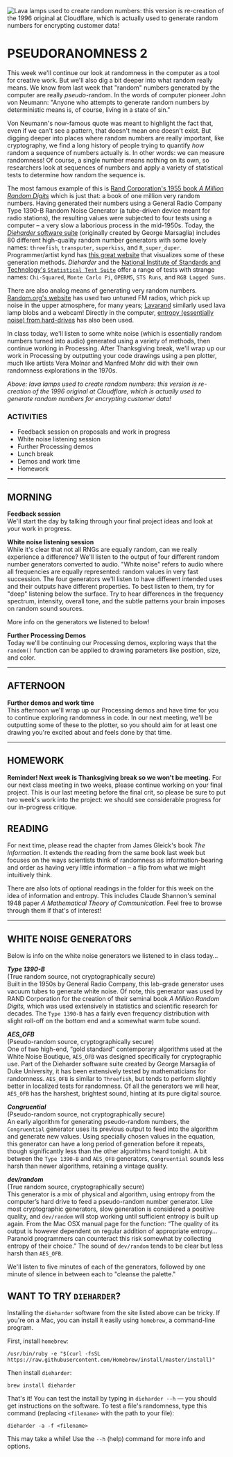 ![Lava lamps used to create random numbers: this version is re-creation of the 1996 original at Cloudflare, which is actually used to generate random numbers for encrypting customer data!](https://raw.githubusercontent.com/jeffThompson/ChanceAndRandomness/master/ImagesAndMedia/Week05-Pseudorandomness2/Lavarand.jpg)

# PSEUDORANOMNESS 2

This week we'll continue our look at randomness in the computer as a tool for creative work. But we'll also dig a bit deeper into what random really means. We know from last week that "random" numbers generated by the computer are really *pseudo*-random. In the words of computer pioneer John von Neumann: "Anyone who attempts to generate random numbers by deterministic means is, of course, living in a state of sin."

Von Neumann's now-famous quote was meant to highlight the fact that, even if we can't see a pattern, that doesn't mean one doesn't exist. But digging deeper into places where random numbers are really important, like cryptography, we find a long history of people trying to quantify *how* random a sequence of numbers actually is. In other words: we can measure randomness! Of course, a single number means nothing on its own, so researchers look at sequences of numbers and apply a variety of statistical tests to determine how random the sequence is. 

The most famous example of this is [Rand Corporation's 1955 book *A Million Random Digits*](https://www.rand.org/pubs/monograph_reports/MR1418.html) which is just that: a book of one million very random numbers. Having generated their numbers using a General Radio Company Type 1390-B Random Noise Generator (a tube-driven device meant for radio stations), the resulting values were subjected to four tests using a computer – a very slow a laborious process in the mid-1950s. Today, the [*Dieharder* software suite](https://webhome.phy.duke.edu/~rgb/General/dieharder.php) (originally created by George Marsaglia) includes 80 different high-quality random number generators with some lovely names: `threefish`, `transputer`, `superkiss`, and `R_super_duper`. Programmer/artist kynd has [this great website](https://kynd.github.io/p5sketches/random.html) that visualizes some of these generation methods. *Dieharder* and the [National Institute of Standards and Technology's `Statistical Test Suite`](https://csrc.nist.gov/projects/random-bit-generation/documentation-and-software) offer a range of tests with strange names: `Chi-Squared`, `Monte Carlo Pi`, `OPERM5`, `STS Runs`, and `RGB Lagged Sums`.

There are also analog means of generating very random numbers. [Random.org's website](https://www.random.org/history) has used two untuned FM radios, which pick up noise in the upper atmosphere, for many years; [Lavarand](https://en.wikipedia.org/wiki/Lavarand) similarly used lava lamp blobs and a webcam! Directly in the computer, [entropy (essentially noise) from hard-drives](https://en.wikipedia.org/wiki/Entropy_(computing)) has also been used.

In class today, we'll listen to some white noise (which is essentially random numbers turned into audio) generated using a variety of methods, then continue working in Processing. After Thanksgiving break, we'll wrap up our work in Processing by outputting your code drawings using a pen plotter, much like artists Vera Molnar and Manfred Mohr did with their own randomness explorations in the 1970s.

*Above: lava lamps used to create random numbers: this version is re-creation of the 1996 original at Cloudflare, which is actually used to generate random numbers for encrypting customer data!*  


### ACTIVITIES  
- Feedback session on proposals and work in progress  
- White noise listening session  
- Further Processing demos  
- Lunch break  
- Demos and work time  
- Homework  


<hr>


## MORNING  
**Feedback session**  
We'll start the day by talking through your final project ideas and look at your work in progress.  

**White noise listening session**  
While it's clear that not all RNGs are equally random, can we really experience a difference? We'll listen to the output of four different random number generators converted to audio. "White noise" refers to audio where all frequencies are equally represented: random values in very fast succession. The four generators we'll listen to have different intended uses and their outputs have different properties. To best listen to them, try for "deep" listening below the surface. Try to hear differences in the frequency spectrum, intensity, overall tone, and the subtle patterns your brain imposes on random sound sources.

More info on the generators we listened to below!

**Further Processing Demos**  
Today we'll be continuing our Processing demos, exploring ways that the `random()` function can be applied to drawing parameters like position, size, and color.


<hr>


## AFTERNOON  
**Further demos and work time**  
This afternoon we'll wrap up our Processing demos and have time for you to continue exploring randomness in code. In our next meeting, we'll be outputting some of these to the plotter, so you should aim for at least one drawing you're excited about and feels done by that time.


<hr>


## HOMEWORK  
**Reminder! Next week is Thanksgiving break so we won't be meeting.** For our next class meeting in two weeks, please continue working on your final project. This is our last meeting before the final crit, so please be sure to put two week's work into the project: we should see considerable progress for our in-progress critique.


## READING  
For next time, please read the chapter from James Gleick's book *The Information*. It extends the reading from the same book last week but focuses on the ways scientists think of randomness as information-bearing and order as having very little information – a flip from what we might intuitively think.

There are also lots of optional readings in the folder for this week on the idea of information and entropy. This includes Claude Shannon's seminal 1948 paper *A Mathematical Theory of Communication*. Feel free to browse through them if that's of interest!


<hr>


## WHITE NOISE GENERATORS  
Below is info on the white noise generators we listened to in class today...

***Type 1390-B***  
(True random source, not cryptographically secure)  
Built in the 1950s by General Radio Company, this lab-grade generator uses vacuum tubes to generate white noise. Of note, this generator was used by RAND Corporation for the creation of their seminal book *A Million Random Digits,* which was used extensively in statistics and scientific research for decades. The `Type 1390-B` has a fairly even frequency distribution with slight roll-off on the bottom end and a somewhat warm tube sound.

***AES_OFB***  
(Pseudo-random source, cryptographically secure)  
One of two high-end, “gold standard” contemporary algorithms used at the White Noise Boutique, `AES_OFB` was designed specifically for cryptographic use. Part of the Dieharder software suite created by George Marsaglia of Duke University, it has been extensively tested by mathematicians for randomness. `AES_OFB` is similar to `Threefish`, but tends to perform slightly better in localized tests for randomness. Of all the generators we will hear, `AES_OFB` has the harshest, brightest sound, hinting at its pure digital source.

***Congruential***  
(Pseudo-random source, not cryptographically secure)  
An early algorithm for generating pseudo-random numbers, the `Congruential` generator uses its previous output to feed into the algorithm and generate new values. Using specially chosen values in the equation, this generator can have a long period of generation before it repeats, though significantly less than the other algorithms heard tonight. A bit between the `Type 1390-B` and `AES_OFB` generators, `Congruential` sounds less harsh than newer algorithms, retaining a vintage quality.

***dev/random***  
(True random source, cryptographically secure)  
This generator is a mix of physical and algorithm, using entropy from the computer’s hard drive to feed a pseudo-random number generator. Like most cryptographic generators, slow generation is considered a positive quality, and `dev/random` will stop working until sufficient entropy is built up again. From the Mac OSX manual page for the function: “The quality of its output is however dependent on regular addition of appropriate entropy… Paranoid programmers can counteract this risk somewhat by collecting entropy of their choice.” The sound of `dev/random` tends to be clear but less harsh than `AES_OFB`.

We'll listen to five minutes of each of the generators, followed by one minute of silence in between each to "cleanse the palette."


## WANT TO TRY `DIEHARDER`?  
Installing the `dieharder` software from the site listed above can be tricky. If you're on a Mac, you can install it easily using `homebrew`, a command-line program.

First, install `homebrew`:  

    /usr/bin/ruby -e "$(curl -fsSL https://raw.githubusercontent.com/Homebrew/install/master/install)"

Then install `dieharder`:  

    brew install dieharder  

That's it! You can test the install by typing in `dieharder --h` — you should get instructions on the software. To test a file's randomness, type this command (replacing `<filename>` with the path to your file):  

    dieharder -a -f <filename>

This may take a while! Use the `--h` (help) command for more info and options.

